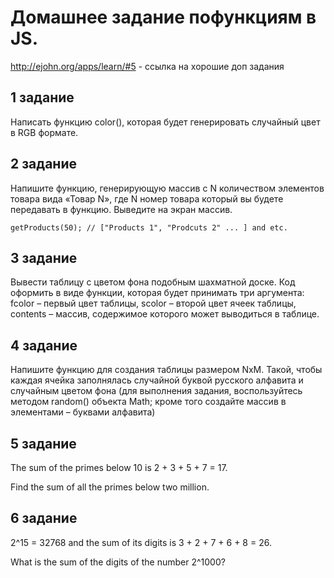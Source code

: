 # Домашнее задание пофункциям в JS.

http://ejohn.org/apps/learn/#5 - ссылка на хорошие доп задания


## 1 задание

Написать функцию color(), которая будет генерировать случайный цвет в RGB формате.

## 2 задание

Напишите функцию, генерирующую массив с N количеством элементов товара вида «Товар N», где N номер товара который вы будете передавать в функцию. Выведите на экран массив.

```
getProducts(50); // ["Products 1", "Prodcuts 2" ... ] and etc.
```

## 3 задание

Вывести таблицу с цветом фона подобным шахматной доске. Код оформить в виде функции, которая будет принимать три аргумента: fcolor – первый цвет таблицы, scolor – второй цвет ячеек таблицы, contents – массив, содержимое которого может выводиться в таблице.

## 4 задание

Напишите функцию для создания таблицы размером NхM. Такой, чтобы каждая ячейка заполнялась случайной буквой русского алфавита и случайным цветом фона (для выполнения задания, воспользуйтесь методом random() объекта Math; кроме того создайте массив в элементами – буквами алфавита)

## 5 задание

The sum of the primes below 10 is 2 + 3 + 5 + 7 = 17.

Find the sum of all the primes below two million.

## 6 задание

2^15 = 32768 and the sum of its digits is 3 + 2 + 7 + 6 + 8 = 26.

What is the sum of the digits of the number 2^1000?
